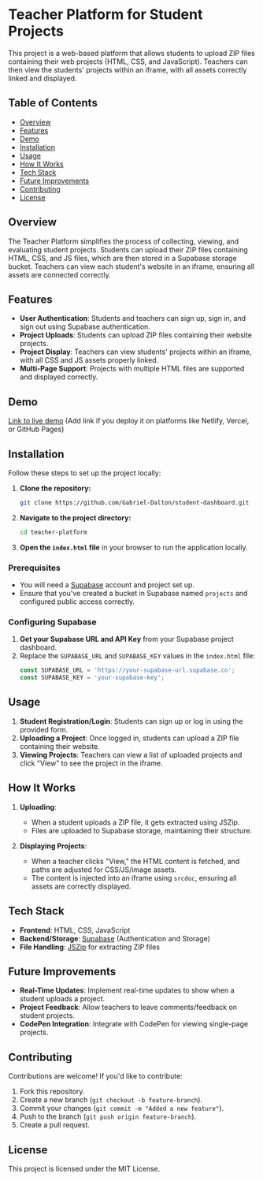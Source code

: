 # Teacher Platform for Student Projects

This project is a web-based platform that allows students to upload ZIP files containing their web projects (HTML, CSS, and JavaScript). Teachers can then view the students' projects within an iframe, with all assets correctly linked and displayed.

## Table of Contents

- [Overview](#overview)
- [Features](#features)
- [Demo](#demo)
- [Installation](#installation)
- [Usage](#usage)
- [How It Works](#how-it-works)
- [Tech Stack](#tech-stack)
- [Future Improvements](#future-improvements)
- [Contributing](#contributing)
- [License](#license)

## Overview

The Teacher Platform simplifies the process of collecting, viewing, and evaluating student projects. Students can upload their ZIP files containing HTML, CSS, and JS files, which are then stored in a Supabase storage bucket. Teachers can view each student's website in an iframe, ensuring all assets are connected correctly.

## Features

- **User Authentication**: Students and teachers can sign up, sign in, and sign out using Supabase authentication.
- **Project Uploads**: Students can upload ZIP files containing their website projects.
- **Project Display**: Teachers can view students' projects within an iframe, with all CSS and JS assets properly linked.
- **Multi-Page Support**: Projects with multiple HTML files are supported and displayed correctly.

## Demo

[Link to live demo](#) (Add link if you deploy it on platforms like Netlify, Vercel, or GitHub Pages)

## Installation

Follow these steps to set up the project locally:

1. **Clone the repository:**
   ```bash
   git clone https://github.com/Gabriel-Dalton/student-dashboard.git
   ```
2. **Navigate to the project directory:**
   ```bash
   cd teacher-platform
   ```
3. **Open the `index.html` file** in your browser to run the application locally.

### Prerequisites

- You will need a [Supabase](https://supabase.io) account and project set up.
- Ensure that you've created a bucket in Supabase named `projects` and configured public access correctly.
  
### Configuring Supabase

1. **Get your Supabase URL and API Key** from your Supabase project dashboard.
2. Replace the `SUPABASE_URL` and `SUPABASE_KEY` values in the `index.html` file:
   ```javascript
   const SUPABASE_URL = 'https://your-supabase-url.supabase.co';
   const SUPABASE_KEY = 'your-supabase-key';
   ```

## Usage

1. **Student Registration/Login**: Students can sign up or log in using the provided form.
2. **Uploading a Project**: Once logged in, students can upload a ZIP file containing their website.
3. **Viewing Projects**: Teachers can view a list of uploaded projects and click "View" to see the project in the iframe.

## How It Works

1. **Uploading**: 
   - When a student uploads a ZIP file, it gets extracted using JSZip.
   - Files are uploaded to Supabase storage, maintaining their structure.

2. **Displaying Projects**:
   - When a teacher clicks "View," the HTML content is fetched, and paths are adjusted for CSS/JS/image assets.
   - The content is injected into an iframe using `srcdoc`, ensuring all assets are correctly displayed.

## Tech Stack

- **Frontend**: HTML, CSS, JavaScript
- **Backend/Storage**: [Supabase](https://supabase.io) (Authentication and Storage)
- **File Handling**: [JSZip](https://stuk.github.io/jszip/) for extracting ZIP files

## Future Improvements

- **Real-Time Updates**: Implement real-time updates to show when a student uploads a project.
- **Project Feedback**: Allow teachers to leave comments/feedback on student projects.
- **CodePen Integration**: Integrate with CodePen for viewing single-page projects.

## Contributing

Contributions are welcome! If you'd like to contribute:

1. Fork this repository.
2. Create a new branch (`git checkout -b feature-branch`).
3. Commit your changes (`git commit -m "Added a new feature"`).
4. Push to the branch (`git push origin feature-branch`).
5. Create a pull request.

## License

This project is licensed under the MIT License.
